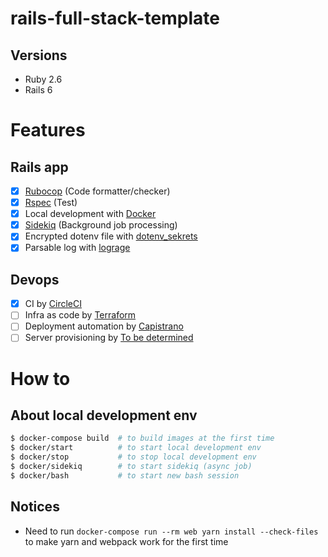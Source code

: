 # rails-full-stack-template

## Versions

- Ruby 2.6
- Rails 6

# Features

## Rails app

- [x] [Rubocop](https://github.com/rubocop-hq/rubocop) (Code formatter/checker)
- [x] [Rspec](https://rspec.info/) (Test)
- [x] Local development with [Docker](https://www.docker.com/)
- [x] [Sidekiq](https://github.com/mperham/sidekiq) (Background job processing)
- [x] Encrypted dotenv file with [dotenv_sekrets](https://github.com/mikamai/dotenv_sekrets)
- [x] Parsable log with [lograge](https://github.com/roidrage/lograge)

## Devops

- [x] CI by [CircleCI](https://circleci.com/)
- [ ] Infra as code by [Terraform](http://terraform.io/)
- [ ] Deployment automation by [Capistrano](https://capistranorb.com/)
- [ ] Server provisioning by [To be determined](#)

# How to

## About local development env

```bash
$ docker-compose build  # to build images at the first time
$ docker/start          # to start local development env
$ docker/stop           # to stop local development env
$ docker/sidekiq        # to start sidekiq (async job)
$ docker/bash           # to start new bash session
```

## Notices

- Need to run `docker-compose run --rm web yarn install --check-files` to make yarn and webpack work for the first time
